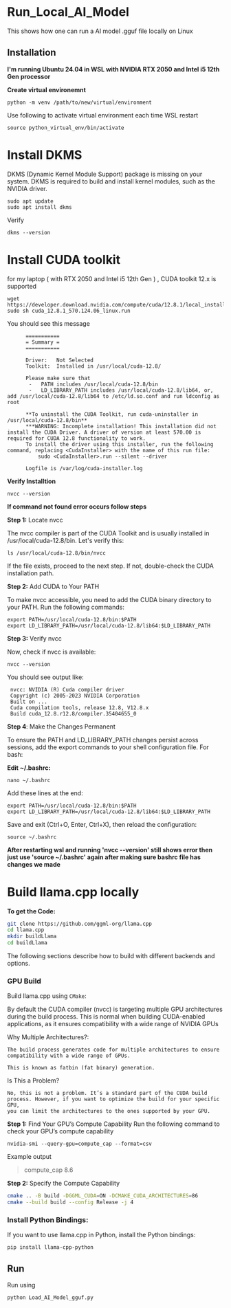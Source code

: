 # Run_Local_AI_Model
This shows how one can run a AI model .gguf file locally on Linux

## Installation

**I'm running Ubuntu 24.04 in WSL with NVIDIA RTX 2050 and Intel i5 12th Gen processor**


**Create virtual environemnt**
```
python -m venv /path/to/new/virtual/environment
```

Use following to activate virtual environment each time WSL restart 

```
source python_virtual_env/bin/activate
```


# Install DKMS
DKMS (Dynamic Kernel Module Support) package is missing on your system. DKMS is required to build and install kernel modules, such as the NVIDIA driver.

```
sudo apt update
sudo apt install dkms
```

Verify

```
dkms --version
```

# Install CUDA toolkit

for my laptop ( with RTX 2050 and Intel i5 12th Gen ) , CUDA toolkit 12.x is supported

```
wget https://developer.download.nvidia.com/compute/cuda/12.8.1/local_installers/cuda_12.8.1_570.124.06_linux.run
sudo sh cuda_12.8.1_570.124.06_linux.run

```

You should see this message

          ===========
          = Summary =
          ===========
          
          Driver:   Not Selected
          Toolkit:  Installed in /usr/local/cuda-12.8/
          
          Please make sure that
           -   PATH includes /usr/local/cuda-12.8/bin
           -   LD_LIBRARY_PATH includes /usr/local/cuda-12.8/lib64, or, add /usr/local/cuda-12.8/lib64 to /etc/ld.so.conf and run ldconfig as root
          
          **To uninstall the CUDA Toolkit, run cuda-uninstaller in /usr/local/cuda-12.8/bin**
          ***WARNING: Incomplete installation! This installation did not install the CUDA Driver. A driver of version at least 570.00 is required for CUDA 12.8 functionality to work.
          To install the driver using this installer, run the following command, replacing <CudaInstaller> with the name of this run file:
              sudo <CudaInstaller>.run --silent --driver
          
          Logfile is /var/log/cuda-installer.log


**Verify Installtion**
```
nvcc --version
```

**If command not found error occurs follow steps**

**Step 1:** Locate nvcc

The nvcc compiler is part of the CUDA Toolkit and is usually installed in /usr/local/cuda-12.8/bin. Let's verify this:
```
ls /usr/local/cuda-12.8/bin/nvcc
```

If the file exists, proceed to the next step. If not, double-check the CUDA installation path.

**Step 2:** Add CUDA to Your PATH

To make nvcc accessible, you need to add the CUDA binary directory to your PATH. Run the following commands:

```
export PATH=/usr/local/cuda-12.8/bin:$PATH
export LD_LIBRARY_PATH=/usr/local/cuda-12.8/lib64:$LD_LIBRARY_PATH
```

**Step 3:** Verify nvcc

Now, check if nvcc is available:

```
nvcc --version
```

You should see output like:

     nvcc: NVIDIA (R) Cuda compiler driver
     Copyright (c) 2005-2023 NVIDIA Corporation
     Built on ...
     Cuda compilation tools, release 12.8, V12.8.x
     Build cuda_12.8.r12.8/compiler.35404655_0

**Step 4**: Make the Changes Permanent

To ensure the PATH and LD_LIBRARY_PATH changes persist across sessions, add the export commands to your shell configuration file.
For bash:

**Edit ~/.bashrc:**

```
nano ~/.bashrc
```

Add these lines at the end:

```
export PATH=/usr/local/cuda-12.8/bin:$PATH
export LD_LIBRARY_PATH=/usr/local/cuda-12.8/lib64:$LD_LIBRARY_PATH
```

Save and exit (Ctrl+O, Enter, Ctrl+X), then reload the configuration:

```
source ~/.bashrc
```

**After restarting wsl and running 'nvcc --version' still shows error then just use 'source ~/.bashrc' again after making sure bashrc file has changes we made**

# Build llama.cpp locally

**To get the Code:**

```bash
git clone https://github.com/ggml-org/llama.cpp
cd llama.cpp
mkdir buildLlama
cd buildLlama
```

The following sections describe how to build with different backends and options.

### GPU Build

Build llama.cpp using `CMake`:

By default  the CUDA compiler (nvcc) is targeting multiple GPU architectures during the build process. This is normal when building CUDA-enabled applications, as it ensures compatibility with a wide range of NVIDIA GPUs

Why Multiple Architectures?:

    The build process generates code for multiple architectures to ensure compatibility with a wide range of GPUs.

    This is known as fatbin (fat binary) generation.

Is This a Problem?

    No, this is not a problem. It’s a standard part of the CUDA build process. However, if you want to optimize the build for your specific GPU,
    you can limit the architectures to the ones supported by your GPU.

**Step 1:** Find Your GPU’s Compute Capability
Run the following command to check your GPU’s compute capability
```
nvidia-smi --query-gpu=compute_cap --format=csv
```

Example output 
> compute_cap
> 8.6


**Step 2:** Specify the Compute Capability

```bash
cmake .. -B build -DGGML_CUDA=ON -DCMAKE_CUDA_ARCHITECTURES=86
cmake --build build --config Release -j 4
```


### Install Python Bindings:
If you want to use llama.cpp in Python, install the Python bindings:
```
pip install llama-cpp-python
```

## Run

Run using

```
python Load_AI_Model_gguf.py
```

